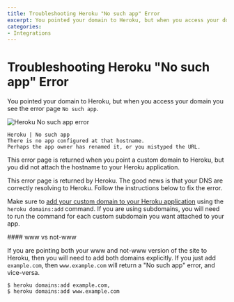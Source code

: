 ```yaml
---
title: Troubleshooting Heroku "No such app" Error
excerpt: You pointed your domain to Heroku, but when you access your domain you see the error page No such app.
categories:
- Integrations
---
```


# Troubleshooting Heroku "No such app" Error

You pointed your domain to Heroku, but when you access your domain you see the error page `No such app`.

![Heroku No such app error](/files/dnsimple-heroku-nosuchapp.png)

~~~
Heroku | No such app
There is no app configured at that hostname.
Perhaps the app owner has renamed it, or you mistyped the URL.
~~~

This error page is returned when you point a custom domain to Heroku, but you did not attach the hostname to your Heroku application.

<info>
This error page is returned by Heroku. The good news is that your DNS are correctly resolving to Heroku. Follow the instructions below to fix the error.
</info>

Make sure to [add your custom domain to your Heroku application](https://devcenter.heroku.com/articles/custom-domains) using the `heroku domains:add` command. If you are using subdomains, you will need to run the command for each custom subdomain you want attached to your app.

<warning>
#### www vs not-www

If you are pointing both your www and not-www version of the site to Heroku, then you will need to add both domains explicitly. If you just add `example.com`, then `www.example.com` will return a "No such app" error, and vice-versa.

```
$ heroku domains:add example.com,
$ heroku domains:add www.example.com
```
</warning>
